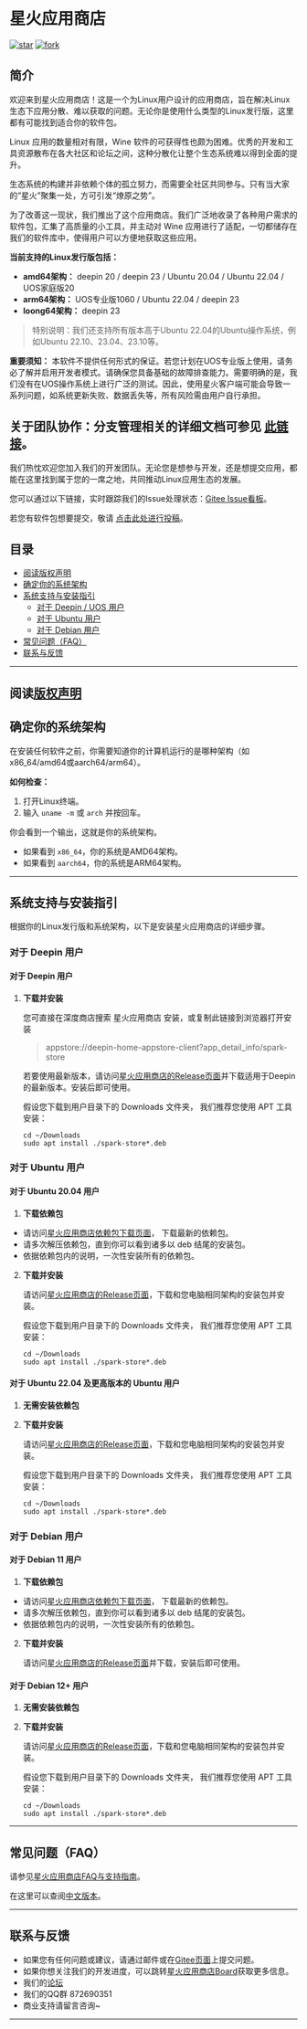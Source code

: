 #  星火应用商店
[![star](https://gitee.com/spark-store-project/spark-store/badge/star.svg?theme=gvp)](https://gitee.com/spark-store-project/spark-store/stargazers)  [![fork](https://gitee.com/spark-store-project/spark-store/badge/fork.svg?theme=gvp)](https://gitee.com/spark-store-project/spark-store/members)



## 简介

欢迎来到星火应用商店！这是一个为Linux用户设计的应用商店，旨在解决Linux生态下应用分散、难以获取的问题。无论你是使用什么类型的Linux发行版，这里都有可能找到适合你的软件包。


Linux 应用的数量相对有限，Wine 软件的可获得性也颇为困难。优秀的开发和工具资源散布在各大社区和论坛之间，这种分散化让整个生态系统难以得到全面的提升。

生态系统的构建并非依赖个体的孤立努力，而需要全社区共同参与。只有当大家的“星火”聚集一处，方可引发“燎原之势”。

为了改善这一现状，我们推出了这个应用商店。我们广泛地收录了各种用户需求的软件包，汇集了高质量的小工具，并主动对 Wine 应用进行了适配，一切都储存在我们的软件库中，使得用户可以方便地获取这些应用。

**当前支持的Linux发行版包括：**

- **amd64架构：** deepin 20 / deepin 23 / Ubuntu 20.04 / Ubuntu 22.04 / UOS家庭版20
- **arm64架构：** UOS专业版1060 / Ubuntu 22.04 / deepin 23
- **loong64架构：** deepin 23

> 特别说明：我们还支持所有版本高于Ubuntu 22.04的Ubuntu操作系统，例如Ubuntu 22.10、23.04、23.10等。

**重要须知：** 本软件不提供任何形式的保证。若您计划在UOS专业版上使用，请务必了解并启用开发者模式。请确保您具备基础的故障排查能力。需要明确的是，我们没有在UOS操作系统上进行广泛的测试。因此，使用星火客户端可能会导致一系列问题，如系统更新失败、数据丢失等，所有风险需由用户自行承担。



## 关于团队协作：分支管理相关的详细文档可参见 [此链接](https://wiki.spark-app.store/#/Dev/Spark-Store-Git-Repo)。

我们热忱欢迎您加入我们的开发团队。无论您是想参与开发，还是想提交应用，都能在这里找到属于您的一席之地，共同推动Linux应用生态的发展。

您可以通过以下链接，实时跟踪我们的Issue处理状态：[Gitee Issue看板](https://gitee.com/spark-store-project/spark-store/board)。

若您有软件包想要提交，敬请 [点击此处进行投稿](https://wiki.spark-app.store/#/Submit/Submit)。




## 目录

- [阅读版权声明](#阅读版权声明)
- [确定你的系统架构](#确定你的系统架构)
- [系统支持与安装指引](#系统支持与安装指引)
  - [对于 Deepin / UOS 用户](#对于deepin用户)
  - [对于 Ubuntu 用户](#对于ubuntu用户)
  - [对于 Debian 用户](#对于debian用户)
- [常见问题（FAQ）](#常见问题faq)
- [联系与反馈](#联系与反馈)

---

## 阅读[版权声明](LICENSE)


## 确定你的系统架构

在安装任何软件之前，你需要知道你的计算机运行的是哪种架构（如x86_64/amd64或aarch64/arm64）。

**如何检查：**

1. 打开Linux终端。
2. 输入 `uname -m` 或 `arch` 并按回车。

你会看到一个输出，这就是你的系统架构。

- 如果看到 `x86_64`，你的系统是AMD64架构。
- 如果看到 `aarch64`，你的系统是ARM64架构。

---

## 系统支持与安装指引

根据你的Linux发行版和系统架构，以下是安装星火应用商店的详细步骤。

### 对于 Deepin 用户

#### 对于 Deepin 用户

1.  **下载并安装**

    您可直接在深度商店搜索 星火应用商店 安装，或复制此链接到浏览器打开安装 

    > appstore://deepin-home-appstore-client?app_detail_info/spark-store


    若要使用最新版本，请访问[星火应用商店的Release页面](https://gitee.com/spark-store-project/spark-store/releases)并下载适用于Deepin的最新版本。安装后即可使用。

    假设您下载到用户目录下的 Downloads 文件夹， 我们推荐您使用 APT 工具安装：

    ```shell
    cd ~/Downloads
    sudo apt install ./spark-store*.deb
    ```

### 对于 Ubuntu 用户

#### 对于 Ubuntu 20.04 用户

1. **下载依赖包**
* 请访问[星火应用商店依赖包下载页面](https://gitee.com/spark-store-project/spark-store-dependencies/releases)， 下载最新的依赖包。
* 请多次解压依赖包，直到你可以看到诸多以 deb 结尾的安装包。
* 依据依赖包内的说明，一次性安装所有的依赖包。


2. **下载并安装**

    请访问[星火应用商店的Release页面](https://gitee.com/spark-store-project/spark-store/releases)，下载和您电脑相同架构的安装包并安装。

    假设您下载到用户目录下的 Downloads 文件夹， 我们推荐您使用 APT 工具安装：

    ```shell
    cd ~/Downloads
    sudo apt install ./spark-store*.deb
    ```

#### 对于 Ubuntu 22.04 及更高版本的 Ubuntu 用户
1. **无需安装依赖包**


2. **下载并安装**

    请访问[星火应用商店的Release页面](https://gitee.com/spark-store-project/spark-store/releases)，下载和您电脑相同架构的安装包并安装。

    假设您下载到用户目录下的 Downloads 文件夹， 我们推荐您使用 APT 工具安装：

    ```shell
    cd ~/Downloads
    sudo apt install ./spark-store*.deb
    ```

### 对于 Debian 用户

#### 对于 Debian 11 用户

1. **下载依赖包**
* 请访问[星火应用商店依赖包下载页面](https://gitee.com/spark-store-project/spark-store-dependencies/releases)， 下载最新的依赖包。
* 请多次解压依赖包，直到你可以看到诸多以 deb 结尾的安装包。
* 依据依赖包内的说明，一次性安装所有的依赖包。

2. **下载并安装**

    请访问[星火应用商店的Release页面](https://gitee.com/spark-store-project/spark-store/releases)并下载，安装后即可使用。


#### 对于 Debian 12+ 用户

1. **无需安装依赖包**


2. **下载并安装**

    请访问[星火应用商店的Release页面](https://gitee.com/spark-store-project/spark-store/releases)，下载和您电脑相同架构的安装包并安装。

    假设您下载到用户目录下的 Downloads 文件夹， 我们推荐您使用 APT 工具安装：

    ```shell
    cd ~/Downloads
    sudo apt install ./spark-store*.deb
    ```
---

## 常见问题（FAQ）

请参见[星火应用商店FAQ与支持指南](https://gitee.com/spark-store-project/spark-store/blob/dev/FAQ.md)。

在这里可以查阅[中文版本](https://gitee.com/spark-store-project/spark-store/blob/dev/FAQ.zh.md)。

---

## 联系与反馈

- 如果您有任何问题或建议，请通过邮件或在[Gitee页面](https://gitee.com/spark-store-project/spark-store/issues)上提交问题。
- 如果你想关注我们的开发进度，可以跳转[星火应用商店Board](https://gitee.com/spark-store-project/spark-store/board)获取更多信息。
- 我们的[论坛](https://bbs.spark-app.store/)
- 我们的QQ群 872690351
- 商业支持请留言咨询~

---

